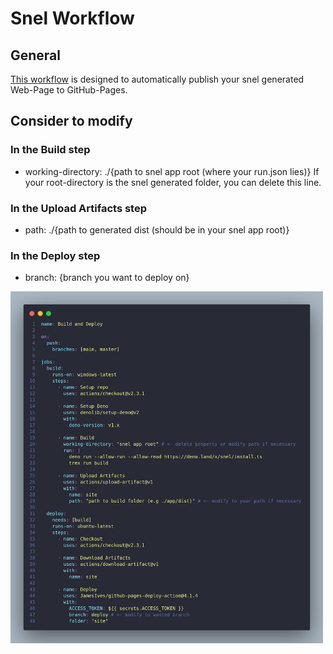 # Snel Workflow

## General

[This workflow](.github/workflows/snel.yml) is designed to automatically publish your snel generated Web-Page to GitHub-Pages.

## Consider to modify

### In the Build step

- working-directory: ./{path to snel app root (where your run.json lies)}
If your root-directory is the snel generated folder, you can delete this line.

### In the Upload Artifacts step

- path: ./{path to generated dist (should be in your snel app root)}

### In the Deploy step

- branch: {branch you want to deploy on}

<img src="./static/code.png" alt="Screenshot of workflow yml file" style="width:500px;"/>
